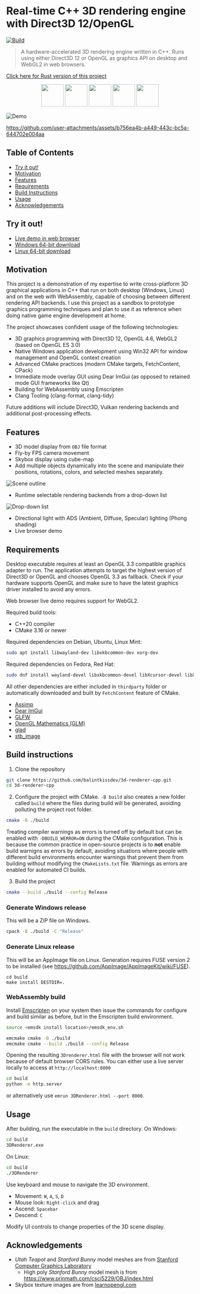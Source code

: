 # Real-time C++ 3D rendering engine with Direct3D 12/OpenGL

[![Build](https://github.com/balintkissdev/3d-renderer-cpp/actions/workflows/main.yml/badge.svg)](https://github.com/balintkissdev/3d-renderer-cpp/actions/workflows/main.yml)

> A hardware-accelerated 3D rendering engine written in C++. Runs using either Direct3D 12 or OpenGL as
graphics API on desktop and WebGL2 in web browsers.

[Click here for Rust version of this project](https://github.com/balintkissdev/3d-renderer-rust)

<p align="center">
  <img src="doc/img/cpp_logo.svg" height="60"/>
  <img src="doc/img/DirectX_12_Ultimate.png" height="60"/>
  <img src="doc/img/OpenGL_RGB_June16.svg" height="60"/>
  <img src="doc/img/WebGL_RGB_June16.svg" height="60"/>
  <img src="doc/img/web-assembly-logo.png" height="60"/>
</p>

![Demo](doc/img/demo.png)

https://github.com/user-attachments/assets/b756ea4b-a449-443c-bc5a-644702e004aa

## Table of Contents

- [Try it out!](#try-it-out)
- [Motivation](#motivation)
- [Features](#features)
- [Requirements](#requirements)
- [Build Instructions](#build-instructions)
- [Usage](#usage)
- [Acknowledgements](#acknowledgements)

## Try it out!

- [Live demo in web browser](https://www.balintkissdev.com/3d-renderer-cpp)
- [Windows 64-bit download](https://github.com/balintkissdev/3d-renderer-cpp/releases/download/0.3.0/3DRenderer-0.3.0-win64.zip)
- [Linux 64-bit download](https://github.com/balintkissdev/3d-renderer-cpp/releases/download/0.3.0/3DRenderer-0.3.0-linux-x86_64.AppImage)

## Motivation

This project is a demonstration of my expertise to write cross-platform 3D
graphical applications in C++ that run on both desktop (Windows, Linux) and on
the web with WebAssembly, capable of choosing between different rendering API backends.
I use this project as a sandbox to prototype graphics programming techniques
and plan to use it as reference when doing native game engine development
at home.

The project showcases confident usage of the following technologies:

- 3D graphics programming with Direct3D 12, OpenGL 4.6, WebGL2 (based on OpenGL ES 3.0)
- Native Windows application development using Win32 API for window management and OpenGL context creation
- Advanced CMake practices (modern CMake targets, FetchContent, CPack)
- Immediate mode overlay GUI using Dear ImGui (as opposed to retained mode GUI frameworks like Qt)
- Building for WebAssembly using Emscripten
- Clang Tooling (clang-format, clang-tidy)

Future additions will include Direct3D, Vulkan rendering backends and additional post-processing effects.

## Features

- 3D model display from `OBJ` file format
- Fly-by FPS camera movement
- Skybox display using cube-map
- Add multiple objects dynamically into the scene and manipulate their
  positions, rotations, colors, and selected meshes separately.

![Scene outline](doc/img/outline.png)

- Runtime selectable rendering backends from a drop-down list

![Drop-down list](doc/img/dropdown.png)

- Directional light with ADS (Ambient, Diffuse, Specular) lighting (Phong shading)
- Live browser demo

## Requirements

Desktop executable requires at least an OpenGL 3.3 compatible graphics adapter
to run. The application attempts to target the highest version of Direct3D or
OpenGL and chooses OpenGL 3.3 as fallback. Check if your hardware supports
OpenGL and make sure to have the latest graphics driver installed to avoid any
errors.

Web browser live demo requires support for WebGL2.

Required build tools:

- C++20 compiler
- CMake 3.16 or newer

Required dependencies on Debian, Ubuntu, Linux Mint:

```sh
sudo apt install libwayland-dev libxkbcommon-dev xorg-dev
```

Required dependencies on Fedora, Red Hat:

```sh
sudo dnf install wayland-devel libxkbcommon-devel libXcursor-devel libXi-devel libXinerama-devel libXrandr-devel
```

All other dependencies are either included in `thirdparty` folder or automatically downloaded and built by `FetchContent` feature of CMake.

- [Assimp](https://assimp.org/)
- [Dear ImGui](https://github.com/ocornut/imgui)
- [GLFW](glfw.org)
- [OpenGL Mathematics (GLM)](https://github.com/g-truc/glm)
- [glad](https://gen.glad.sh/)
- [stb_image](https://github.com/nothings/stb/blob/master/stb_image.h)

## Build instructions

1. Clone the repository

```sh
git clone https://github.com/balintkissdev/3d-renderer-cpp.git
cd 3d-renderer-cpp
```

2. Configure the project with CMake. `-B build` also creates a new folder
   called `build` where the files during build will be generated, avoiding
   polluting the project root folder.

```sh
cmake -B ./build
```

Treating compiler warnings as errors is turned off by default
but can be enabled with `-DBUILD_WERROR=ON` during the CMake configuration.
This is because the common practice in open-source projects is to **not** enable
build warnigns as errors by default, avoiding situations where people with
different build environments encounter warnings that prevent them from building
without modifying the `CMakeLists.txt` file. Warnings as errors are enabled for
automated CI builds.

3. Build the project

```sh
cmake --build ./build --config Release
```

### Generate Windows release

This will be a ZIP file on Windows.

```sh
cpack -B ./build -C "Release"
```

### Generate Linux release

This will be an AppImage file on Linux. Generation requires FUSE version 2 to
be installed (see https://github.com/AppImage/AppImageKit/wiki/FUSE).

```
cd build
make install DESTDIR=.
```

### WebAssembly build

Install
[Emscripten](https://emscripten.org/docs/getting_started/downloads.html) on
your system then issue the commands for configure and build similar as before,
but in the Emscripten build environment.

```sh
source <emsdk install location>/emsdk_env.sh

emcmake cmake -B ./build
emcmake cmake --build ./build --config Release
```

Opening the resulting `3Drenderer.html` file with the browser will not work because of
default browser CORS rules. You can either use a live server locally to access
at `http://localhost:8000`

```sh
cd build
python -m http.server
```

or alternatively use `emrun 3DRenderer.html --port 8000`.

## Usage

After building, run the executable in the `build` directory. On Windows:

```cmd
cd build
3DRenderer.exe
```

On Linux:

```cmd
cd build
./3DRenderer
```

Use keyboard and mouse to navigate the 3D environment.

- Movement: `W`, `A`, `S`, `D`
- Mouse look: `Right-click` and drag
- Ascend: `Spacebar`
- Descend: `C`

Modify UI controls to change properties of the 3D scene display.

## Acknowledgements

- *Utah Teapot* and *Stanford Bunny* model meshes are from [Stanford Computer Graphics Laboratory](https://graphics.stanford.edu/)
    - High poly *Stanford Bunny* model mesh is from https://www.prinmath.com/csci5229/OBJ/index.html
- Skybox texture images are from [learnopengl.com](https://learnopengl.com/Advanced-OpenGL/Cubemaps)
